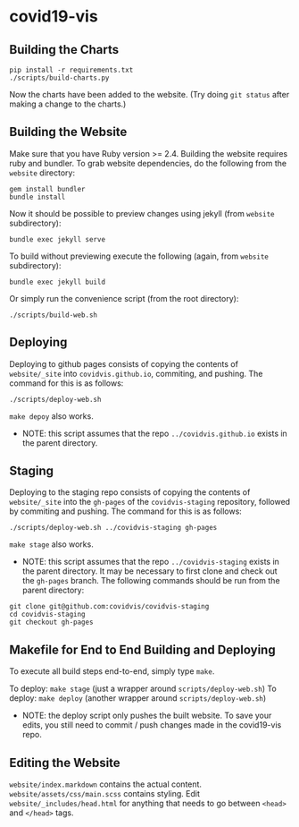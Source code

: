 # covid19-vis

Building the Charts
-------------------
```
pip install -r requirements.txt
./scripts/build-charts.py
```

Now the charts have been added to the website. (Try
doing `git status` after making a change to the charts.)

Building the Website
--------------------

Make sure that you have Ruby version >= 2.4. Building the website requires ruby
and bundler. To grab website dependencies, do the following from the `website`
directory:

```
gem install bundler
bundle install
```

Now it should be possible to preview changes using jekyll (from `website`
subdirectory):

`bundle exec jekyll serve`

To build without previewing execute the following (again, from `website`
subdirectory):

`bundle exec jekyll build`

Or simply run the convenience script (from the root directory):

`./scripts/build-web.sh`

Deploying
---------

Deploying to github pages consists of copying the contents of `website/_site`
into `covidvis.github.io`, commiting, and pushing. The command for this is
as follows:

`./scripts/deploy-web.sh`

`make depoy` also works.

* NOTE: this script assumes that the repo `../covidvis.github.io` exists in the
  parent directory.

Staging
---------

Deploying to the staging repo consists of copying the contents of
`website/_site` into the `gh-pages` of the `covidvis-staging` repository,
followed by commiting and pushing. The command for this is as follows:

`./scripts/deploy-web.sh ../covidvis-staging gh-pages`

`make stage` also works.

* NOTE: this script assumes that the repo `../covidvis-staging` exists in the
  parent directory. It may be necessary to first clone and check out the
  `gh-pages` branch. The following commands should be run from the parent
  directory:

```
git clone git@github.com:covidvis/covidvis-staging
cd covidvis-staging
git checkout gh-pages
```


Makefile for End to End Building and Deploying
----------------------------------------------

To execute all build steps end-to-end, simply type `make`.

To deploy: `make stage` (just a wrapper around `scripts/deploy-web.sh`)
To deploy: `make deploy` (another wrapper around `scripts/deploy-web.sh`)

* NOTE: the deploy script only pushes the built website. To save your edits,
  you still need to commit / push changes made in the covid19-vis repo.


Editing the Website
-------------------
`website/index.markdown` contains the actual content.
`website/assets/css/main.scss` contains styling.
Edit `website/_includes/head.html` for anything that needs to go between `<head>` and `</head>` tags.
